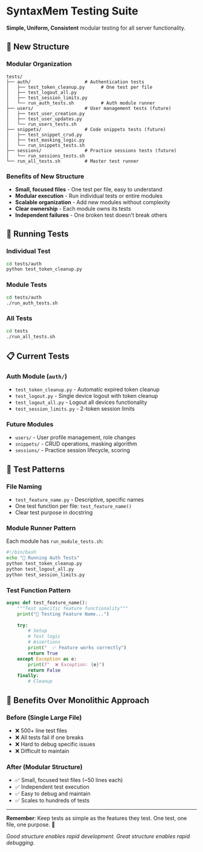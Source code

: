 # SyntaxMem Testing Suite

**Simple, Uniform, Consistent** modular testing for all server functionality.

## 🎯 New Structure

### **Modular Organization**
```
tests/
├── auth/                    # Authentication tests
│   ├── test_token_cleanup.py      # One test per file
│   ├── test_logout_all.py
│   ├── test_session_limits.py
│   └── run_auth_tests.sh          # Auth module runner
├── users/                   # User management tests (future)
│   ├── test_user_creation.py
│   ├── test_user_updates.py
│   └── run_users_tests.sh
├── snippets/                # Code snippets tests (future)
│   ├── test_snippet_crud.py
│   ├── test_masking_logic.py
│   └── run_snippets_tests.sh
├── sessions/                # Practice sessions tests (future)
│   └── run_sessions_tests.sh
└── run_all_tests.sh         # Master test runner
```

### **Benefits of New Structure**
- **Small, focused files** - One test per file, easy to understand
- **Modular execution** - Run individual tests or entire modules
- **Scalable organization** - Add new modules without complexity
- **Clear ownership** - Each module owns its tests
- **Independent failures** - One broken test doesn't break others

## 🚀 Running Tests

### **Individual Test**
```bash
cd tests/auth
python test_token_cleanup.py
```

### **Module Tests**
```bash
cd tests/auth
./run_auth_tests.sh
```

### **All Tests**
```bash
cd tests
./run_all_tests.sh
```

## 📋 Current Tests

### **Auth Module** (`auth/`)
- `test_token_cleanup.py` - Automatic expired token cleanup
- `test_logout.py` - Single device logout with token cleanup
- `test_logout_all.py` - Logout all devices functionality
- `test_session_limits.py` - 2-token session limits

### **Future Modules**
- `users/` - User profile management, role changes
- `snippets/` - CRUD operations, masking algorithm
- `sessions/` - Practice session lifecycle, scoring

## 🔧 Test Patterns

### **File Naming**
- `test_feature_name.py` - Descriptive, specific names
- One test function per file: `test_feature_name()`
- Clear test purpose in docstring

### **Module Runner Pattern**
Each module has `run_module_tests.sh`:
```bash
#!/bin/bash
echo "🔐 Running Auth Tests"
python test_token_cleanup.py
python test_logout_all.py  
python test_session_limits.py
```

### **Test Function Pattern**
```python
async def test_feature_name():
    """Test specific feature functionality"""
    print("🧪 Testing Feature Name...")
    
    try:
        # Setup
        # Test logic
        # Assertions
        print("  ✅ Feature works correctly")
        return True
    except Exception as e:
        print(f"  ❌ Exception: {e}")
        return False
    finally:
        # Cleanup
```

## 🎯 Benefits Over Monolithic Approach

### **Before** (Single Large File)
- ❌ 500+ line test files
- ❌ All tests fail if one breaks
- ❌ Hard to debug specific issues
- ❌ Difficult to maintain

### **After** (Modular Structure)
- ✅ Small, focused test files (~50 lines each)
- ✅ Independent test execution
- ✅ Easy to debug and maintain
- ✅ Scales to hundreds of tests

---

**Remember**: Keep tests as simple as the features they test. One test, one file, one purpose. 🎯

*Good structure enables rapid development. Great structure enables rapid debugging.*